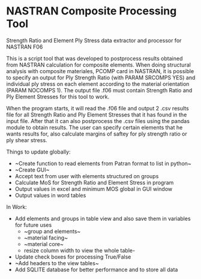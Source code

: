 # NASTRAN Composite Processing Tool
Strength Ratio and Element Ply Stress data extractor and processor for NASTRAN F06 

This is a script tool that was developed to postprocess results obtained 
from NASTRAN calculation for composite elements. When doing structural analysis with composite materiales, PCOMP card in NASTRAN, it is possible to specify an output for Ply Strength Ratio (with PARAM SRCOMPS YES) and individual ply stress on each element according to the material orientation (PARAM NOCOMPS 1). The output file .f06 must contain Strength Ratio and Ply Element Stresses for this tool to work. 

When the program starts, it will read the .f06 file and output 2 .csv results file for all Strength Ratio and Ply Element Stresses that it has found in the input file. After that it can also postprocess the .csv files using the pandas module to obtain results. The user can specify certain elements that he wants results for, also calculate margins of saftey for ply strength ratio or ply shear stress. 

Things to update globally:
- ~Create function to read elements from Patran format to list in python~
- ~Create GUI~ 
- Accept text from user with elements structured on groups
- Calculate MoS for Strength Ratio and Element Stress in program
- Output values in excel and minimum MOS global in GUI window
- Output values in word tables 

In Work:
- Add elements and groups in table view and also save them in variables for future uses
	- ~group and elements~
	- ~material facing~
	- ~material core~
	- resize column width to view the whole table-
- Update check boxes for processing True/False
- ~Add headers to the view tables~
- Add SQLITE database for better performance and to store all data


